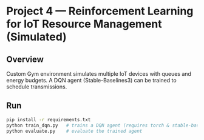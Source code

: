 # Project 4 — Reinforcement Learning for IoT Resource Management (Simulated)

## Overview
Custom Gym environment simulates multiple IoT devices with queues and energy budgets. A DQN agent (Stable-Baselines3) can be trained to schedule transmissions.

## Run
```bash
pip install -r requirements.txt
python train_dqn.py   # trains a DQN agent (requires torch & stable-baselines3)
python evaluate.py    # evaluate the trained agent
```
